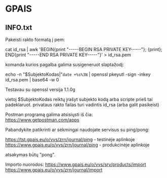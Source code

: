 # GPAIS

## INFO.txt
Pakeisti rakto formatą į pem:

cat id_rsa | awk 'BEGIN{print "-----BEGIN RSA PRIVATE KEY-----"}; {print}; END{print "-----END RSA PRIVATE KEY-----"}' > id_rsa.pem

komanda kurios pagalba galima susigeneruot slaptažodį:

echo -n "$SubjektoKodas|"`date +%s%3N` | openssl pkeyutl -sign -inkey id_rsa.pem | base64 -w 0

Testavau su openssl versija 1.1.0g


vietoj $SubjektoKodas reiktų įrašyt subjekto kodą arba scripte prieš tai padeklaruot.
privataus rakto failas turi vadintis id_rsa (arba galit pasikeist)


Postman programą galima atsisiųsti iš čia:
https://www.getpostman.com/apps

Pabandykite patikrinti ar sėkmingai naudojate servisus su ping/pong:

https://tst.gpais.eu/o/vvs/zrn/journal/ping - testinėje aplinkoje
https://www.gpais.eu/o/vvs/zrn/journal/ping - produkcinėje aplinkoje

atsakymas būtų "pong".

Importo nuorodos:
https://www.gpais.eu/o/vvs/srv/products/import
https://www.gpais.eu/o/vvs/zrn/journal/import
